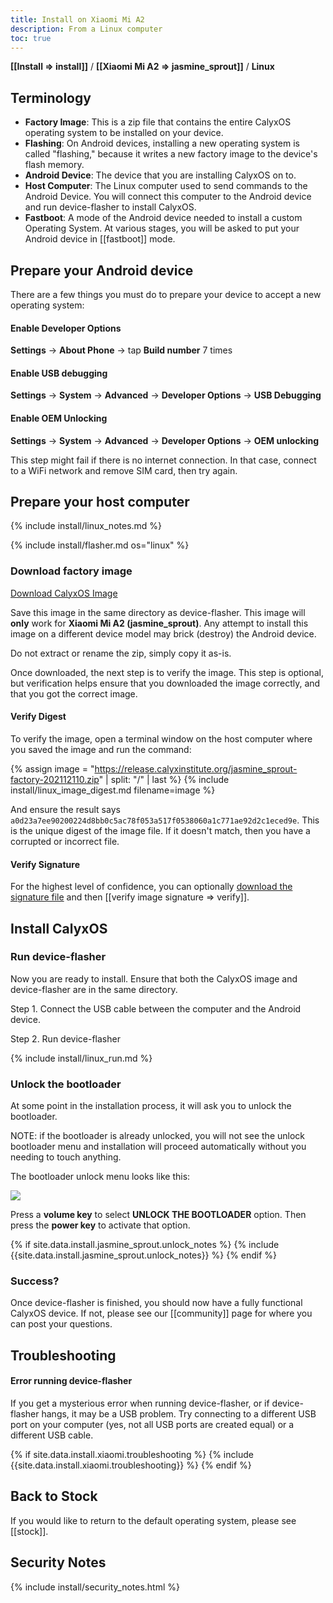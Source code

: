 ```yaml
---
title: Install on Xiaomi Mi A2
description: From a Linux computer
toc: true
---
```


<strong>[[Install => install]]</strong> / <strong>[[Xiaomi Mi A2 => jasmine_sprout]]</strong> / <strong>Linux</strong>

## Terminology

* **Factory Image**: This is a zip file that contains the entire CalyxOS operating system to be installed on your device.
* **Flashing**: On Android devices, installing a new operating system is called "flashing," because it writes a new factory image to the device's flash memory.
* **Android Device**: The device that you are installing CalyxOS on to.
* **Host Computer**: The Linux computer used to send commands to the Android Device. You will connect this computer to the Android device and run device-flasher to install CalyxOS.
* **Fastboot**: A mode of the Android device needed to install a custom Operating System. At various stages, you will be asked to put your Android device in [[fastboot]] mode.

## Prepare your Android device

There are a few things you must do to prepare your device to accept a new operating system:

#### Enable Developer Options

**Settings** &rarr; **About Phone** &rarr; tap **Build number** 7 times

#### Enable USB debugging

**Settings** &rarr; **System** &rarr; **Advanced** &rarr; **Developer Options** &rarr; **USB Debugging**

#### Enable OEM Unlocking

**Settings** &rarr; **System** &rarr; **Advanced** &rarr; **Developer Options** &rarr; **OEM unlocking**

This step might fail if there is no internet connection. In that case, connect to a WiFi network and remove SIM card, then try again.

## Prepare your host computer

{% include install/linux_notes.md %}

{% include install/flasher.md os="linux" %}

### Download factory image

<a class="btn" href="https://release.calyxinstitute.org/jasmine_sprout-factory-202112110.zip">Download CalyxOS Image</a>

Save this image in the same directory as device-flasher. This image will **only** work for **Xiaomi Mi A2 (jasmine_sprout)**. Any attempt to install this image on a different device model may brick (destroy) the Android device.

Do not extract or rename the zip, simply copy it as-is.

Once downloaded, the next step is to verify the image. This step is optional, but verification helps ensure that you downloaded the image correctly, and that you got the correct image.

#### Verify Digest

To verify the image, open a terminal window on the host computer where you saved the image and run the command:

{% assign image = "https://release.calyxinstitute.org/jasmine_sprout-factory-202112110.zip" | split: "/" | last %}
{% include install/linux_image_digest.md filename=image %}

And ensure the result says `a0d23a7ee90200224d8bb0c5ac78f053a517f0538060a1c771ae92d2c1eced9e`. This is the unique digest of the image file. If it doesn't match, then you have a corrupted or incorrect file.

#### Verify Signature

For the highest level of confidence, you can optionally <a href="https://release.calyxinstitute.org/jasmine_sprout-factory-202112110.zip.minisig">download the signature file</a> and then [[verify image signature => verify]].

## Install CalyxOS

### Run device-flasher

Now you are ready to install. Ensure that both the CalyxOS image and device-flasher are in the same directory.

Step 1. Connect the USB cable between the computer and the Android device.

Step 2. Run device-flasher

{% include install/linux_run.md %}

### Unlock the bootloader

At some point in the installation process, it will ask you to unlock the bootloader.

NOTE: if the bootloader is already unlocked, you will not see the unlock bootloader menu and installation will proceed automatically without you needing to touch anything.

The bootloader unlock menu looks like this:

<img src="../../../unlock-bootloader.jpg">

Press a **volume key** to select **UNLOCK THE BOOTLOADER** option. Then press the **power key** to activate that option.

{% if site.data.install.jasmine_sprout.unlock_notes %}
{% include {{site.data.install.jasmine_sprout.unlock_notes}} %}
{% endif %}

### Success?

Once device-flasher is finished, you should now have a fully functional CalyxOS device. If not, please see our [[community]] page for where you can post your questions.

## Troubleshooting

#### Error running device-flasher

If you get a mysterious error when running device-flasher, or if device-flasher hangs, it may be a USB problem. Try connecting to a different USB port on your computer (yes, not all USB ports are created equal) or a different USB cable.

{% if site.data.install.xiaomi.troubleshooting %}
{% include {{site.data.install.xiaomi.troubleshooting}} %}
{% endif %}

## Back to Stock

If you would like to return to the default operating system, please see [[stock]].

## Security Notes

{% include install/security_notes.html %}